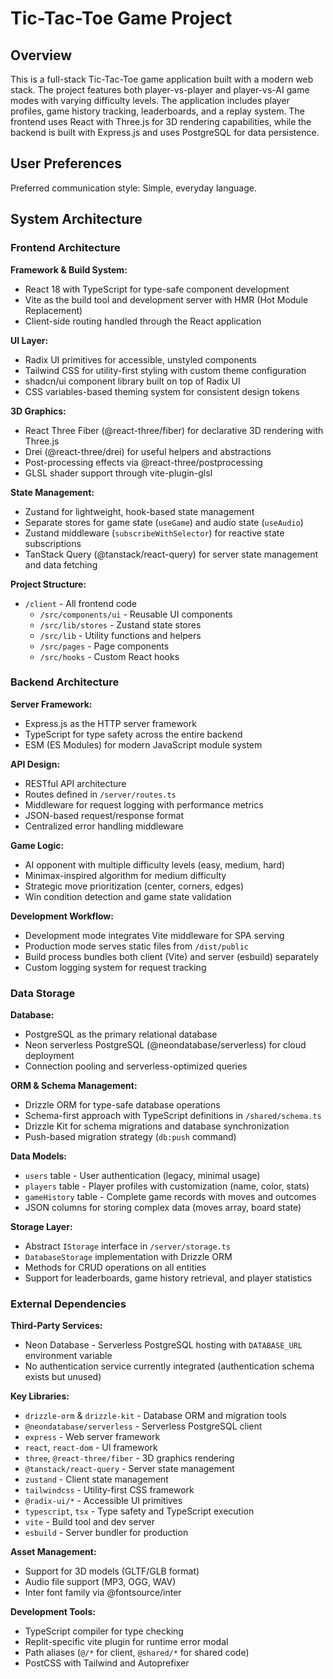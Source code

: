 # Tic-Tac-Toe Game Project

## Overview

This is a full-stack Tic-Tac-Toe game application built with a modern web stack. The project features both player-vs-player and player-vs-AI game modes with varying difficulty levels. The application includes player profiles, game history tracking, leaderboards, and a replay system. The frontend uses React with Three.js for 3D rendering capabilities, while the backend is built with Express.js and uses PostgreSQL for data persistence.

## User Preferences

Preferred communication style: Simple, everyday language.

## System Architecture

### Frontend Architecture

**Framework & Build System:**
- React 18 with TypeScript for type-safe component development
- Vite as the build tool and development server with HMR (Hot Module Replacement)
- Client-side routing handled through the React application

**UI Layer:**
- Radix UI primitives for accessible, unstyled components
- Tailwind CSS for utility-first styling with custom theme configuration
- shadcn/ui component library built on top of Radix UI
- CSS variables-based theming system for consistent design tokens

**3D Graphics:**
- React Three Fiber (@react-three/fiber) for declarative 3D rendering with Three.js
- Drei (@react-three/drei) for useful helpers and abstractions
- Post-processing effects via @react-three/postprocessing
- GLSL shader support through vite-plugin-glsl

**State Management:**
- Zustand for lightweight, hook-based state management
- Separate stores for game state (`useGame`) and audio state (`useAudio`)
- Zustand middleware (`subscribeWithSelector`) for reactive state subscriptions
- TanStack Query (@tanstack/react-query) for server state management and data fetching

**Project Structure:**
- `/client` - All frontend code
  - `/src/components/ui` - Reusable UI components
  - `/src/lib/stores` - Zustand state stores
  - `/src/lib` - Utility functions and helpers
  - `/src/pages` - Page components
  - `/src/hooks` - Custom React hooks

### Backend Architecture

**Server Framework:**
- Express.js as the HTTP server framework
- TypeScript for type safety across the entire backend
- ESM (ES Modules) for modern JavaScript module system

**API Design:**
- RESTful API architecture
- Routes defined in `/server/routes.ts`
- Middleware for request logging with performance metrics
- JSON-based request/response format
- Centralized error handling middleware

**Game Logic:**
- AI opponent with multiple difficulty levels (easy, medium, hard)
- Minimax-inspired algorithm for medium difficulty
- Strategic move prioritization (center, corners, edges)
- Win condition detection and game state validation

**Development Workflow:**
- Development mode integrates Vite middleware for SPA serving
- Production mode serves static files from `/dist/public`
- Build process bundles both client (Vite) and server (esbuild) separately
- Custom logging system for request tracking

### Data Storage

**Database:**
- PostgreSQL as the primary relational database
- Neon serverless PostgreSQL (@neondatabase/serverless) for cloud deployment
- Connection pooling and serverless-optimized queries

**ORM & Schema Management:**
- Drizzle ORM for type-safe database operations
- Schema-first approach with TypeScript definitions in `/shared/schema.ts`
- Drizzle Kit for schema migrations and database synchronization
- Push-based migration strategy (`db:push` command)

**Data Models:**
- `users` table - User authentication (legacy, minimal usage)
- `players` table - Player profiles with customization (name, color, stats)
- `gameHistory` table - Complete game records with moves and outcomes
- JSON columns for storing complex data (moves array, board state)

**Storage Layer:**
- Abstract `IStorage` interface in `/server/storage.ts`
- `DatabaseStorage` implementation with Drizzle ORM
- Methods for CRUD operations on all entities
- Support for leaderboards, game history retrieval, and player statistics

### External Dependencies

**Third-Party Services:**
- Neon Database - Serverless PostgreSQL hosting with `DATABASE_URL` environment variable
- No authentication service currently integrated (authentication schema exists but unused)

**Key Libraries:**
- `drizzle-orm` & `drizzle-kit` - Database ORM and migration tools
- `@neondatabase/serverless` - Serverless PostgreSQL client
- `express` - Web server framework
- `react`, `react-dom` - UI framework
- `three`, `@react-three/fiber` - 3D graphics rendering
- `@tanstack/react-query` - Server state management
- `zustand` - Client state management
- `tailwindcss` - Utility-first CSS framework
- `@radix-ui/*` - Accessible UI primitives
- `typescript`, `tsx` - Type safety and TypeScript execution
- `vite` - Build tool and dev server
- `esbuild` - Server bundler for production

**Asset Management:**
- Support for 3D models (GLTF/GLB format)
- Audio file support (MP3, OGG, WAV)
- Inter font family via @fontsource/inter

**Development Tools:**
- TypeScript compiler for type checking
- Replit-specific vite plugin for runtime error modal
- Path aliases (`@/*` for client, `@shared/*` for shared code)
- PostCSS with Tailwind and Autoprefixer